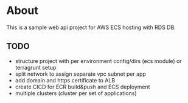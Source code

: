 # About
This is a sample web api project for AWS ECS hosting with RDS DB.

## TODO
* structure project with per environment config/dirs (ecs module) or terragrunt setup
* split network to assign  separate vpc subnet per app
* add domain and https certificate to ALB
* create CICD for ECR build&push and ECS deployment
* multiple clusters (cluster per set of applications)